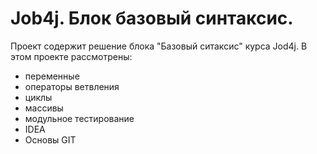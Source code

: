 # Job4j. Блок базовый синтаксис. 
Проект содержит решение блока "Базовый ситаксис" курса Jod4j.
В этом проекте рассмотрены:
- переменные
- операторы ветвления
- циклы
- массивы
- модульное тестирование
- IDEA
- Основы GIT